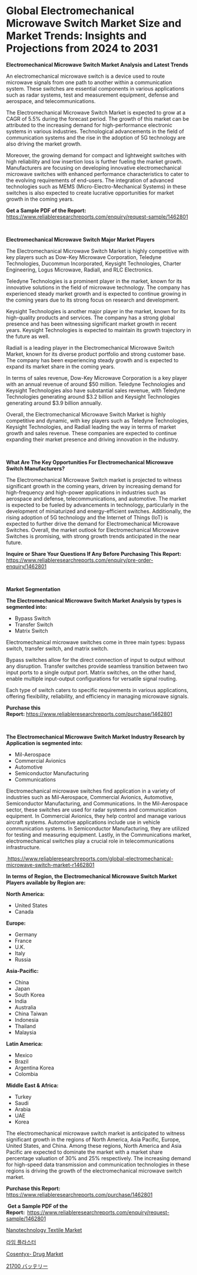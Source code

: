 <p><h1>Global Electromechanical Microwave Switch Market Size and Market Trends: Insights and Projections from 2024 to 2031</h1></p><p><strong>Electromechanical Microwave Switch Market Analysis and Latest Trends</strong></p>
<p><p>An electromechanical microwave switch is a device used to route microwave signals from one path to another within a communication system. These switches are essential components in various applications such as radar systems, test and measurement equipment, defense and aerospace, and telecommunications.</p><p>The Electromechanical Microwave Switch Market is expected to grow at a CAGR of 5.5% during the forecast period. The growth of this market can be attributed to the increasing demand for high-performance electronic systems in various industries. Technological advancements in the field of communication systems and the rise in the adoption of 5G technology are also driving the market growth.</p><p>Moreover, the growing demand for compact and lightweight switches with high reliability and low insertion loss is further fueling the market growth. Manufacturers are focusing on developing innovative electromechanical microwave switches with enhanced performance characteristics to cater to the evolving requirements of end-users. The integration of advanced technologies such as MEMS (Micro-Electro-Mechanical Systems) in these switches is also expected to create lucrative opportunities for market growth in the coming years.</p></p>
<p><strong>Get a Sample PDF of the Report:&nbsp;</strong> <a href="https://www.reliableresearchreports.com/enquiry/request-sample/1462801">https://www.reliableresearchreports.com/enquiry/request-sample/1462801</a></p>
<p>&nbsp;</p>
<p><strong>Electromechanical Microwave Switch Major Market Players</strong></p>
<p><p>The Electromechanical Microwave Switch Market is highly competitive with key players such as Dow-Key Microwave Corporation, Teledyne Technologies, Ducommun Incorporated, Keysight Technologies, Charter Engineering, Logus Microwave, Radiall, and RLC Electronics.</p><p>Teledyne Technologies is a prominent player in the market, known for its innovative solutions in the field of microwave technology. The company has experienced steady market growth and is expected to continue growing in the coming years due to its strong focus on research and development.</p><p>Keysight Technologies is another major player in the market, known for its high-quality products and services. The company has a strong global presence and has been witnessing significant market growth in recent years. Keysight Technologies is expected to maintain its growth trajectory in the future as well.</p><p>Radiall is a leading player in the Electromechanical Microwave Switch Market, known for its diverse product portfolio and strong customer base. The company has been experiencing steady growth and is expected to expand its market share in the coming years.</p><p>In terms of sales revenue, Dow-Key Microwave Corporation is a key player with an annual revenue of around $50 million. Teledyne Technologies and Keysight Technologies also have substantial sales revenue, with Teledyne Technologies generating around $3.2 billion and Keysight Technologies generating around $3.9 billion annually.</p><p>Overall, the Electromechanical Microwave Switch Market is highly competitive and dynamic, with key players such as Teledyne Technologies, Keysight Technologies, and Radiall leading the way in terms of market growth and sales revenue. These companies are expected to continue expanding their market presence and driving innovation in the industry.</p></p>
<p>&nbsp;</p>
<p><strong>What Are The Key Opportunities For Electromechanical Microwave Switch Manufacturers?</strong></p>
<p><p>The Electromechanical Microwave Switch market is projected to witness significant growth in the coming years, driven by increasing demand for high-frequency and high-power applications in industries such as aerospace and defense, telecommunications, and automotive. The market is expected to be fueled by advancements in technology, particularly in the development of miniaturized and energy-efficient switches. Additionally, the rising adoption of 5G technology and the Internet of Things (IoT) is expected to further drive the demand for Electromechanical Microwave Switches. Overall, the market outlook for Electromechanical Microwave Switches is promising, with strong growth trends anticipated in the near future.</p></p>
<p><strong>Inquire or Share Your Questions If Any Before Purchasing This Report:</strong> <a href="https://www.reliableresearchreports.com/enquiry/pre-order-enquiry/1462801">https://www.reliableresearchreports.com/enquiry/pre-order-enquiry/1462801</a></p>
<p>&nbsp;</p>
<p><strong>Market Segmentation</strong></p>
<p><strong>The Electromechanical Microwave Switch Market Analysis by types is segmented into:</strong></p>
<p><ul><li>Bypass Switch</li><li>Transfer Switch</li><li>Matrix Switch</li></ul></p>
<p><p>Electromechanical microwave switches come in three main types: bypass switch, transfer switch, and matrix switch. </p><p>Bypass switches allow for the direct connection of input to output without any disruption. Transfer switches provide seamless transition between two input ports to a single output port. Matrix switches, on the other hand, enable multiple input-output configurations for versatile signal routing.</p><p>Each type of switch caters to specific requirements in various applications, offering flexibility, reliability, and efficiency in managing microwave signals.</p></p>
<p><strong>Purchase this Report:&nbsp;</strong><a href="https://www.reliableresearchreports.com/purchase/1462801">https://www.reliableresearchreports.com/purchase/1462801</a></p>
<p>&nbsp;</p>
<p><strong>The Electromechanical Microwave Switch Market Industry Research by Application is segmented into:</strong></p>
<p><ul><li>Mil-Aerospace</li><li>Commercial Avionics</li><li>Automotive</li><li>Semiconductor Manufacturing</li><li>Communications</li></ul></p>
<p><p>Electromechanical microwave switches find application in a variety of industries such as Mil-Aerospace, Commercial Avionics, Automotive, Semiconductor Manufacturing, and Communications. In the Mil-Aerospace sector, these switches are used for radar systems and communication equipment. In Commercial Avionics, they help control and manage various aircraft systems. Automotive applications include use in vehicle communication systems. In Semiconductor Manufacturing, they are utilized for testing and measuring equipment. Lastly, in the Communications market, electromechanical switches play a crucial role in telecommunications infrastructure.</p></p>
<p><a href="https://www.reliableresearchreports.com/global-electromechanical-microwave-switch-market-r1462801">&nbsp;https://www.reliableresearchreports.com/global-electromechanical-microwave-switch-market-r1462801</a></p>
<p><strong>In terms of Region, the Electromechanical Microwave Switch Market Players available by Region are:</strong></p>
<p>
    <p> <strong> North America: </strong>
        <ul>
            <li>United States</li>
            <li>Canada</li>
        </ul>
        </p> 
    <p> <strong> Europe: </strong>
        <ul>
            <li>Germany</li>
            <li>France</li>
            <li>U.K.</li>
            <li>Italy</li>
            <li>Russia</li>
        </ul>
        </p> 
    <p> <strong> Asia-Pacific: </strong>
        <ul>
            <li>China</li>
            <li>Japan</li>
            <li>South Korea</li>
            <li>India</li>
            <li>Australia</li>
            <li>China Taiwan</li>
            <li>Indonesia</li>
            <li>Thailand</li>
            <li>Malaysia</li>
        </ul>
        </p> 
    <p> <strong> Latin America: </strong>
        <ul>
            <li>Mexico</li>
            <li>Brazil</li>
            <li>Argentina Korea</li>
            <li>Colombia</li>
        </ul>
        </p> 
    <p> <strong> Middle East & Africa: </strong>
        <ul>
            <li>Turkey</li>
            <li>Saudi</li>
            <li>Arabia</li>
            <li>UAE</li>
            <li>Korea</li>
        </ul>
    </p>
    </p>
<p><p>The electromechanical microwave switch market is anticipated to witness significant growth in the regions of North America, Asia Pacific, Europe, United States, and China. Among these regions, North America and Asia Pacific are expected to dominate the market with a market share percentage valuation of 30% and 25% respectively. The increasing demand for high-speed data transmission and communication technologies in these regions is driving the growth of the electromechanical microwave switch market.</p></p>
<p><strong>Purchase this Report: </strong><a href="https://www.reliableresearchreports.com/purchase/1462801">https://www.reliableresearchreports.com/purchase/1462801</a></p>
<p>&nbsp;<strong>Get a Sample PDF of the Report:&nbsp;&nbsp;</strong><a href="https://www.reliableresearchreports.com/enquiry/request-sample/1462801">https://www.reliableresearchreports.com/enquiry/request-sample/1462801</a></p>
<p><strong></strong></p>
<p><p><a href="https://github.com/AlysaLedner2023/Market-Research-Report-List-2/blob/main/nanotechnology-textile-market.md">Nanotechnology Textile Market</a></p><p><a href="https://github.com/vss5505pa7z1p/Market-Research-Report-List-3/blob/main/153144641293.md">라임 플라스터</a></p><p><a href="https://issuu.com/reportprime-2/docs/cosentyx-drug-market-size-2030.pptx">Cosentyx- Drug Market</a></p><p><a href="https://github.com/pepo3k/Market-Research-Report-List-3/blob/main/257547531672.md">21700 バッテリー</a></p></p>